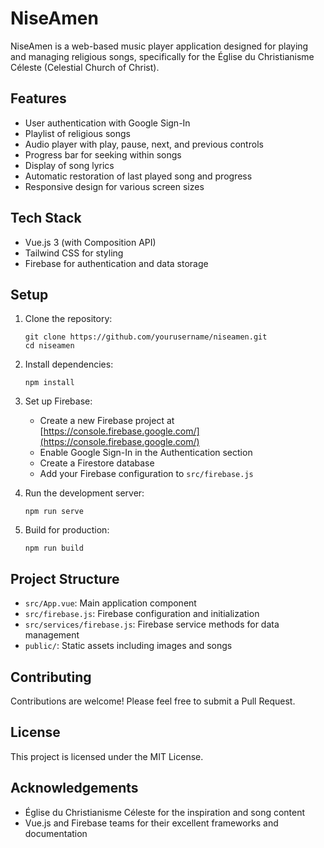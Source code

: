 # NiseAmen

NiseAmen is a web-based music player application designed for playing and managing religious songs, specifically for the Église du Christianisme Céleste (Celestial Church of Christ).

## Features

- User authentication with Google Sign-In
- Playlist of religious songs
- Audio player with play, pause, next, and previous controls
- Progress bar for seeking within songs
- Display of song lyrics
- Automatic restoration of last played song and progress
- Responsive design for various screen sizes

## Tech Stack

- Vue.js 3 (with Composition API)
- Tailwind CSS for styling
- Firebase for authentication and data storage

## Setup

1. Clone the repository:
   ```
   git clone https://github.com/yourusername/niseamen.git
   cd niseamen
   ```

2. Install dependencies:
   ```
   npm install
   ```

3. Set up Firebase:
   - Create a new Firebase project at [https://console.firebase.google.com/](https://console.firebase.google.com/)
   - Enable Google Sign-In in the Authentication section
   - Create a Firestore database
   - Add your Firebase configuration to `src/firebase.js`

4. Run the development server:
   ```
   npm run serve
   ```

5. Build for production:
   ```
   npm run build
   ```

## Project Structure

- `src/App.vue`: Main application component
- `src/firebase.js`: Firebase configuration and initialization
- `src/services/firebase.js`: Firebase service methods for data management
- `public/`: Static assets including images and songs

## Contributing

Contributions are welcome! Please feel free to submit a Pull Request.

## License

This project is licensed under the MIT License.

## Acknowledgements

- Église du Christianisme Céleste for the inspiration and song content
- Vue.js and Firebase teams for their excellent frameworks and documentation